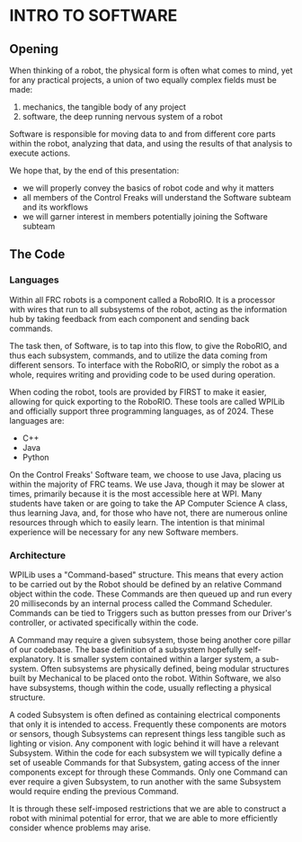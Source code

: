 # INTRO TO SOFTWARE

[//]: # "This is less so a lesson and more of a presentation. The hope is to give this one in one of the first meetings, to give an overview of software. This presentation should take approx. 15-30 minutes."

## Opening

When thinking of a robot, the physical form is often what comes to mind,
yet for any practical projects, a union of two equally complex fields must
be made:

1. mechanics, the tangible body of any project
2. software, the deep running nervous system of a robot

Software is responsible for moving data to and from different core parts
within the robot, analyzing that data, and using the results of that
analysis to execute actions.

We hope that, by the end of this presentation:
- we will properly convey the basics of robot code and why it matters
- all members of the Control Freaks will understand the Software subteam
and its workflows
- we will garner interest in members potentially joining the Software
subteam

## The Code

### Languages

Within all FRC robots is a component called a RoboRIO. It is a processor with
wires that run to all subsystems of the robot, acting as the information hub by
taking feedback from each component and sending back commands. 

The task then, of Software, is to tap into this flow, to give the RoboRIO, and
thus each subsystem, commands, and to utilize the data coming from different
sensors. To interface with the RoboRIO, or simply the robot as a whole,
requires writing and providing code to be used during operation.

When coding the robot, tools are provided by FIRST to make it easier,
allowing for quick exporting to the RoboRIO. These tools are called WPILib
and officially support three programming languages, as of 2024. These
languages are:

- C++
- Java
- Python

On the Control Freaks' Software team, we choose to use Java, placing us
within the majority of FRC teams. We use Java, though it may be slower at
times, primarily because it is the most accessible here at WPI. Many
students have taken or are going to take the AP Computer Science A class,
thus learning Java, and, for those who have not, there are numerous online
resources through which to easily learn. The intention is that minimal
experience will be necessary for any new Software members.

### Architecture

WPILib uses a "Command-based" structure. This means that every action to be
carried out by the Robot should be defined by an relative Command object within
the code. These Commands are then queued up and run every 20 milliseconds by an
internal process called the Command Scheduler. Commands can be tied to Triggers
such as button presses from our Driver's controller, or activated specifically
within the code.

A Command may require a given subsystem, those being another core pillar of our
codebase. The base definition of a subsystem hopefully self-explanatory. It is
smaller system contained within a larger system, a sub-system. Often subsystems
are physically defined, being modular structures built by Mechanical to be
placed onto the robot. Within Software, we also have subsystems, though within
the code, usually reflecting a physical structure.

A coded Subsystem is often defined as containing electrical components that
only it is intended to access. Frequently these components are motors or
sensors, though Subsystems can represent things less tangible such as lighting
or vision. Any component with logic behind it will have a relevant Subsystem.
Within the code for each subsystem we will typically define a set of useable
Commands for that Subsystem, gating access of the inner components except for
through these Commands. Only one Command can ever require a given Subsystem, to
run another with the same Subsystem would require ending the previous Command. 

It is through these self-imposed restrictions that we are able to construct a
robot with minimal potential for error, that we are able to more efficiently
consider whence problems may arise.
